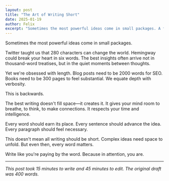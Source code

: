 ```yaml
---
layout: post
title: "The Art of Writing Short"
date: 2025-01-19
author: Felix
excerpt: "Sometimes the most powerful ideas come in small packages. A few thoughts on the value of brevity in writing."
---
```


Sometimes the most powerful ideas come in small packages.

Twitter taught us that 280 characters can change the world. Hemingway could break your heart in six words. The best insights often arrive not in thousand-word treatises, but in the quiet moments between thoughts.

Yet we're obsessed with length. Blog posts need to be 2000 words for SEO. Books need to be 300 pages to feel substantial. We equate depth with verbosity.

This is backwards.

The best writing doesn't fill space—it creates it. It gives your mind room to breathe, to think, to make connections. It respects your time and intelligence.

Every word should earn its place. Every sentence should advance the idea. Every paragraph should feel necessary.

This doesn't mean all writing should be short. Complex ideas need space to unfold. But even then, every word matters.

Write like you're paying by the word. Because in attention, you are.

---

*This post took 15 minutes to write and 45 minutes to edit. The original draft was 400 words.*
